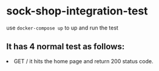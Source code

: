 # sock-shop-integration-test
use <code>docker-compose up</code> to up and run the test

## It has 4 normal test as follows: 
<li>GET / it hits the home page and return 200 status code.</li>
